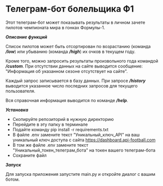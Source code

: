 # Телеграм-бот болельщика Ф1

Этот телеграм-бот может показывать результаты в личном зачете пилотов чемпионата мира в гонках Формулы-1.

***Описание функций***

Список пилотов может быть отсортирован по возрастанию (команда ***/low***) или убыванию (команда ***/high***) их очков в текущем году.

Кроме того, можно запросить результаты произвольного года командой ***/custom***. При отсутствии данных на сайте выводится сообщение: "Информация об указанном сезоне отсутствует на сайте".

Каждый запрос записывается в базу данных. При запросе ***/history*** выводится указанное число последних запросов для текущего пользователя.

Вся справочная информация выводится по команде ***/help***.

***Установка***

+ Скопируйте репозиторий в нужную директорию
+ Перейдите в эту папку в терминале
+ Подайте команду pip install -r requirements.txt
+ В файле .env замените текст "Уникальный_ключ_API" на ваш уникальный ключ доступа с сайта https://dashboard.api-football.com
+ В том же файле .env замените текст "Уникальный_токен_телеграм_бота" на токен вашего телеграм-бота
+ Сохраните файл

***Запуск***

Для запуска приложения запустите main.py и откройте диалог с вашим ботом.
